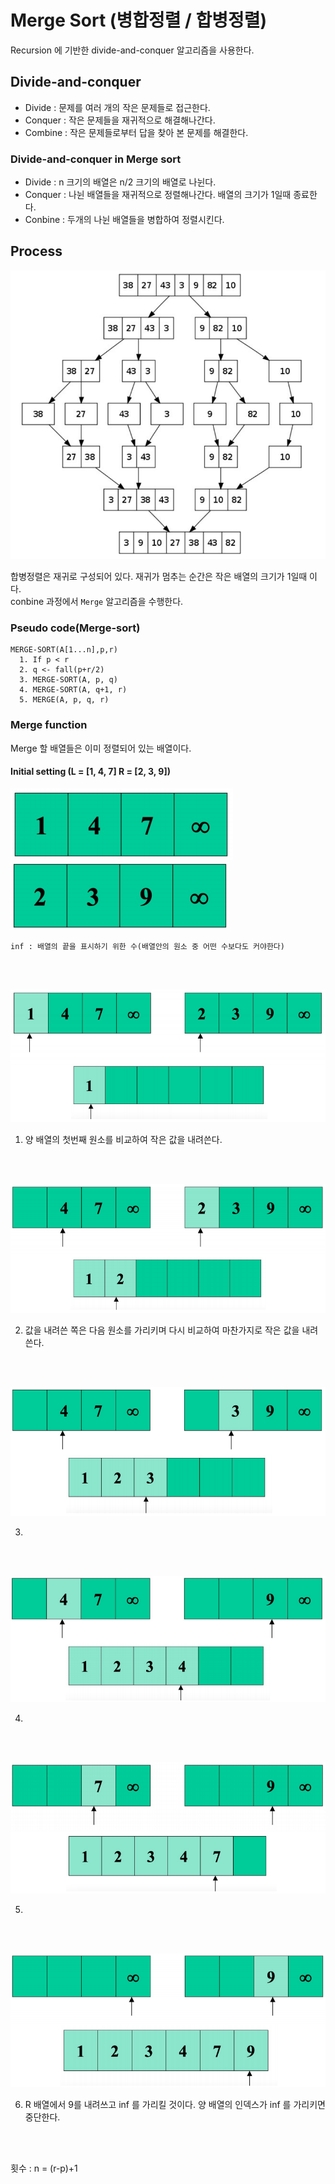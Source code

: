 # Merge Sort (병합정렬 / 합병정렬)

Recursion 에 기반한 divide-and-conquer 알고리즘을 사용한다.

## Divide-and-conquer

* Divide : 문제를 여러 개의 작은 문제들로 접근한다.
* Conquer : 작은 문제들을 재귀적으로 해결해나간다. 
* Combine : 작은 문제들로부터 답을 찾아 본 문제를 해결한다.

### Divide-and-conquer in Merge sort

* Divide : n 크기의 배열은 n/2 크기의 배열로 나뉜다.
* Conquer : 나뉜 배열들을 재귀적으로 정렬해나간다. 배열의 크기가 1일때 종료한다.
* Conbine : 두개의 나뉜 배열들을 병합하여 정렬시킨다.

## Process

![merge_flow](../../image/merge_flow.png)

합병정렬은 재귀로 구성되어 있다. 재귀가 멈추는 순간은 작은 배열의 크기가 1일때 이다.  
conbine 과정에서 `Merge` 알고리즘을 수행한다.

### Pseudo code(Merge-sort)
```
MERGE-SORT(A[1...n],p,r)
  1. If p < r
  2. q <- fall(p+r/2)
  3. MERGE-SORT(A, p, q)
  4. MERGE-SORT(A, q+1, r)
  5. MERGE(A, p, q, r)
```

### Merge function

Merge 할 배열들은 이미 정렬되어 있는 배열이다.

#### Initial setting (L = [1, 4, 7] R = [2, 3, 9])
![l](../../image/merge_l.png)
![r](../../image/merge_r.png)
  
`inf : 배열의 끝을 표시하기 위한 수(배열안의 원소 중 어떤 수보다도 커야한다)`

<br/><br/>

![merge1](../../image/merge1.png)

1. 양 배열의 첫번째 원소를 비교하여 작은 값을 내려쓴다.

<br/><br/>

![merge2](../../image/merge2.png)

2. 값을 내려쓴 쪽은 다음 원소를 가리키며 다시 비교하여 마찬가지로 작은 값을 내려쓴다.

<br/><br/>

![merge3](../../image/merge3.png)

3.

<br/><br/>

![merge4](../../image/merge4.png)

4.

<br/><br/>

![merge5](../../image/merge5.png)

5.

<br/><br/>

![merge6](../../image/merge6.png)

6. R 배열에서 9를 내려쓰고 inf 를 가리킬 것이다. 양 배열의 인덱스가 inf 를 가리키면 중단한다.

<br/><br/>

횟수 : n = (r-p)+1
